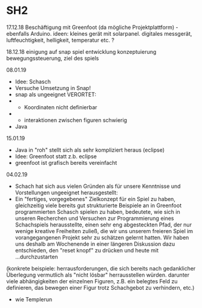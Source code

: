 # SH2

17.12.18 
Beschäftigung mit Greenfoot (da mögliche Projektplattform)
-ebenfalls Arduino. ideen: 
kleines gerät mit solarpanel. digitales messgerät, luftfeuchtigkeit, helligkeit, temperatur etc. ?

18.12.18
einigung auf snap
spiel entwicklung 
konzeptuierung
bewegungssteuerung, ziel des spiels

08.01.19
- Idee: Schasch
- Versuche Umsetzung in Snap!
- snap als ungeeignet VERORTET:
- - Koordinaten nicht definierbar
- - interaktionen zwischen figuren schwierig
- Java

15.01.19  
- Java in "roh" stellt sich als sehr kompliziert heraus (eclipse)
- Idee: Greenfoot statt z.b. eclipse
- greenfoot ist grafisch bereits vereinfacht

04.02.19
- Schach hat sich aus vielen Gründen als für unsere Kenntnisse und Vorstellungen ungeeignet herausgestellt:
- Ein "fertiges, vorgegebenes" Zielkonzept für ein Spiel zu haben, gleichzeitig viele bereits gut strukturierte Beispiele an in Greenfoot programmierten Schasch spielen zu haben, bedeutete, wie sich in unseren Recherchen und Versuchen zur Programmierung eines Schachspiels herausstellte, einen sehr eng abgesteckten Pfad, der nur wenige kreative Freiheiten zuließ, die wir uns unserem freieren Spiel im vorangegangenen Projekt sehr zu schätzen gelernt hatten. Wir haben uns deshalb am Wochenende in einer längeren Diskussion dazu entschieden, den "reset knopf" zu drücken und heute mit ...durchzustarten

(konkrete beispiele: herrausforderungen, die sich bereits nach gedanklicher Überlegung vermutlich als "nicht lösbar" herrausstellen würden. darunter viele abhängigkeiten der einzelnen Figuren, z.B. ein belegtes Feld zu definieren, das bewegen einer Figur trotz Schachgebot zu verhindern, etc.) 

- wie Templerun  


